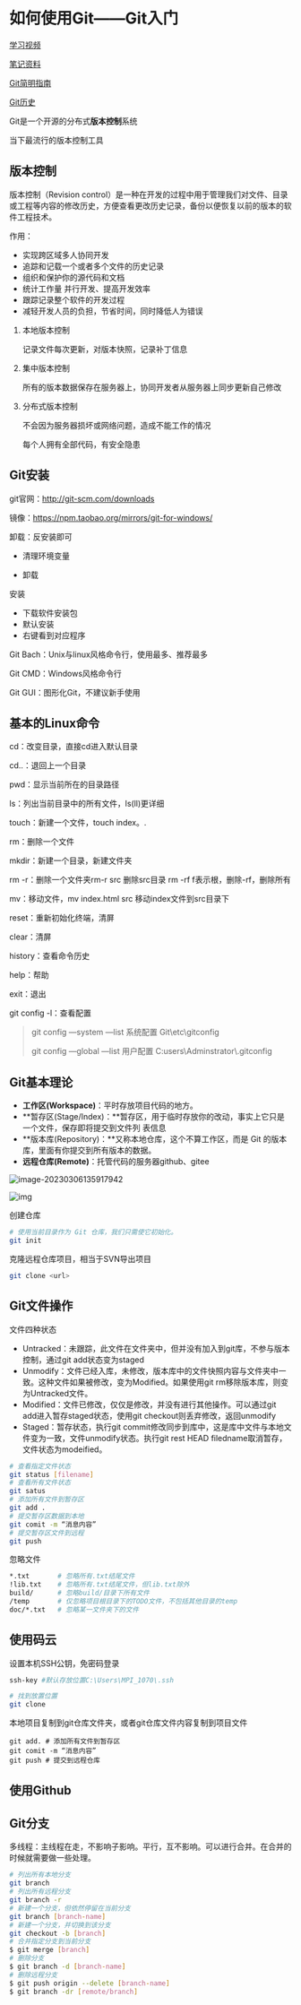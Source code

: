 # 如何使用Git——Git入门

[学习视频](https://www.bilibili.com/video/BV1FE411P7B3/?spm_id_from=333.337.search-card.all.click&vd_source=a76b8a2a6d9a18738abcb916b7836085)

[笔记资料](https://www.kuangstudy.com/bbs/1532247011263672321)

[Git简明指南](https://www.runoob.com/manual/git-guide/)

[Git历史](https://www.jianshu.com/p/8821e9846773)

Git是一个开源的分布式**版本控制**系统

当下最流行的版本控制工具

## 版本控制

版本控制（Revision control）是一种在开发的过程中用于管理我们对文件、目录或工程等内容的修改历史，方便查看更改历史记录，备份以便恢复以前的版本的软件工程技术。

作用：

- 实现跨区域多人协同开发
- 追踪和记载一个或者多个文件的历史记录
- 组织和保护你的源代码和文档
- 统计工作量 并行开发、提高开发效率
- 跟踪记录整个软件的开发过程
- 减轻开发人员的负担，节省时间，同时降低人为错误

1. 本地版本控制

   记录文件每次更新，对版本快照，记录补丁信息

2. 集中版本控制

   所有的版本数据保存在服务器上，协同开发者从服务器上同步更新自己修改

3. 分布式版本控制

   不会因为服务器损坏或网络问题，造成不能工作的情况

   每个人拥有全部代码，有安全隐患

## Git安装

git官网：http://git-scm.com/downloads

镜像：https://npm.taobao.org/mirrors/git-for-windows/



卸载：反安装即可

* 清理环境变量

* 卸载

安装

* 下载软件安装包
* 默认安装
* 右键看到对应程序

Git Bach：Unix与linux风格命令行，使用最多、推荐最多

Git CMD：Windows风格命令行

Git GUI：图形化Git，不建议新手使用

## 基本的Linux命令

cd：改变目录，直接cd进入默认目录

cd..：退回上一个目录

pwd：显示当前所在的目录路径

ls：列出当前目录中的所有文件，ls(ll)更详细

touch：新建一个文件，touch index。.

rm：删除一个文件

mkdir：新建一个目录，新建文件夹

rm -r：删除一个文件夹rm-r src 删除src目录 rm -rf f表示根，删除-rf，删除所有

mv：移动文件，mv index.html src 移动index文件到src目录下

reset：重新初始化终端，清屏

clear：清屏

history：查看命令历史

help：帮助

exit：退出

git config -l：查看配置 

> git config —system —list 系统配置 Git\etc\gitconfig
>
> git config —global —list  用户配置 C:users\Adminstrator\\.gitconfig



## Git基本理论

- **工作区(Workspace)**：平时存放项目代码的地方。
- **暂存区(Stage/Index)：**暂存区，用于临时存放你的改动，事实上它只是一个文件，保存即将提交到文件列 表信息
- **版本库(Repository)：**又称本地仓库，这个不算工作区，而是 Git 的版本库，里面有你提交到所有版本的数据。
- **远程仓库(Remote)**：托管代码的服务器github、gitee

![image-20230306135917942](D:\文档\Typora文档\images\如何使用Git\image-20230306135917942.png)

![img](https://kuangstudy.oss-cn-beijing.aliyuncs.com/bbs/2022/06/01/kuangstudy3c1708a2-4e6e-4433-9c51-6d8b4257ce72.png)

创建仓库

```bash
# 使用当前目录作为 Git 仓库，我们只需使它初始化。
git init
```

克隆远程仓库项目，相当于SVN导出项目

```bash
git clone <url>
```

## Git文件操作

文件四种状态

* Untracked：未跟踪，此文件在文件夹中，但并没有加入到git库，不参与版本控制，通过git add状态变为staged
* Unmodify：文件已经入库，未修改，版本库中的文件快照内容与文件夹中一致。这种文件如果被修改，变为Modified。如果使用git rm移除版本库，则变为Untracked文件。
* Modified：文件已修改，仅仅是修改，并没有进行其他操作。可以通过git add进入暂存staged状态，使用git checkout则丢弃修改，返回unmodify
* Staged：暂存状态，执行git commit修改同步到库中，这是库中文件与本地文件变为一致，文件unmodify状态。执行git rest HEAD filedname取消暂存，文件状态为modeified。

```bash
# 查看指定文件状态
git status [filename]
# 查看所有文件状态
git satus
# 添加所有文件到暂存区
git add .
# 提交暂存区数据到本地
git comit -m “消息内容”
# 提交暂存区文件到远程
git push
```

忽略文件

```bash
*.txt 		# 忽略所有.txt结尾文件
!lib.txt 	# 忽略所有.txt结尾文件，但lib.txt除外
build/ 		# 忽略build/目录下所有文件
/temp 		# 仅忽略项目根目录下的TODO文件，不包括其他目录的temp
doc/*.txt 	# 忽略某一文件夹下的文件
```

## 使用码云

设置本机SSH公钥，免密码登录

```bash
ssh-key #默认存放位置C:\Users\MPI_1070\.ssh
```



```bash
# 找到放置位置
git clone 
```

本地项目复制到git仓库文件夹，或者git仓库文件内容复制到项目文件

```
git add. # 添加所有文件到暂存区
git comit -m “消息内容”
git push # 提交到远程仓库
```



## 使用Github



## Git分支

多线程：主线程在走，不影响子影响。平行，互不影响。可以进行合并。在合并的时候就需要做一些处理。

```bash
# 列出所有本地分支
git branch
# 列出所有远程分支
git branch -r
# 新建一个分支，但依然停留在当前分支
git branch [branch-name]
# 新建一个分支，并切换到该分支
git checkout -b [branch]
# 合并指定分支到当前分支
$ git merge [branch]
# 删除分支
$ git branch -d [branch-name]
# 删除远程分支
$ git push origin --delete [branch-name]
$ git branch -dr [remote/branch]
```

